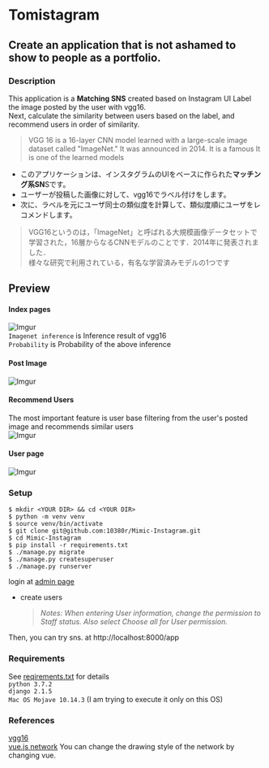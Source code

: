 # Tomistagram

## Create an application that is not ashamed to show to people as a portfolio.

### Description
This application is a **Matching SNS** created based on Instagram UI
Label the image posted by the user with vgg16.  
Next, calculate the similarity between users based on the label, and recommend users in order of similarity.  

> VGG 16 is a 16-layer CNN model learned with a large-scale image dataset called "ImageNet." It was announced in 2014. It is a famous It is one of the learned models  

- このアプリケーションは、インスタグラムのUIをベースに作られた**マッチング系SN**Sです。  
- ユーザーが投稿した画像に対して、vgg16でラベル付けをします。  
- 次に、ラベルを元にユーザ同士の類似度を計算して、類似度順にユーザをレコメンドします。  

 > VGG16というのは，「ImageNet」と呼ばれる大規模画像データセットで学習された，16層からなるCNNモデルのことです．2014年に発表されました．  
 > 様々な研究で利用されている，有名な学習済みモデルの1つです


## Preview
  #### Index pages
  ![Imgur](https://i.imgur.com/yrTnLXI.gif)  
  `Imagenet inference` is Inference result of vgg16  
  `Probability` is Probability of the above inference  
  
  
  #### Post Image
  ![Imgur](https://i.imgur.com/DVe92po.gif)  
  
  #### Recommend Users
  The most important feature is user base filtering from the user's posted image and recommends similar users  
  ![Imgur](https://i.imgur.com/b7sowfW.png)  
  
  #### User page
  ![Imgur](https://i.imgur.com/a6e9nGa.png)

### Setup
`$ mkdir <YOUR DIR> && cd <YOUR DIR>`  
`$ python -m venv venv`  
`$ source venv/bin/activate`  
`$ git clone git@github.com:10380r/Mimic-Instagram.git`  
`$ cd Mimic-Instagram`  
`$ pip install -r requirements.txt`  
`$ ./manage.py migrate`  
`$ ./manage.py createsuperuser`  
`$ ./manage.py runserver`  

login at [admin page](http://localhost:8000/admin)
  - create users
    > _Notes: When entering User information, change the permission to Staff status. Also select Choose all for User permission._

Then, you can try sns. at http://localhost:8000/app

### Requirements
See [reqirements.txt](https://github.com/10380r/Mimic-Instagram/blob/master/requirements.txt) for details  
`python 3.7.2`  
`django 2.1.5`  
`Mac OS Mojave 10.14.3` (I am trying to execute it only on this OS)  

### References
[vgg16](https://keras.io/ja/applications/#vgg1://keras.io/ja/applications/#vgg16)  
[vue.js network](http://visjs.org/docs/network/) You can change the drawing style of the network by changing vue.
